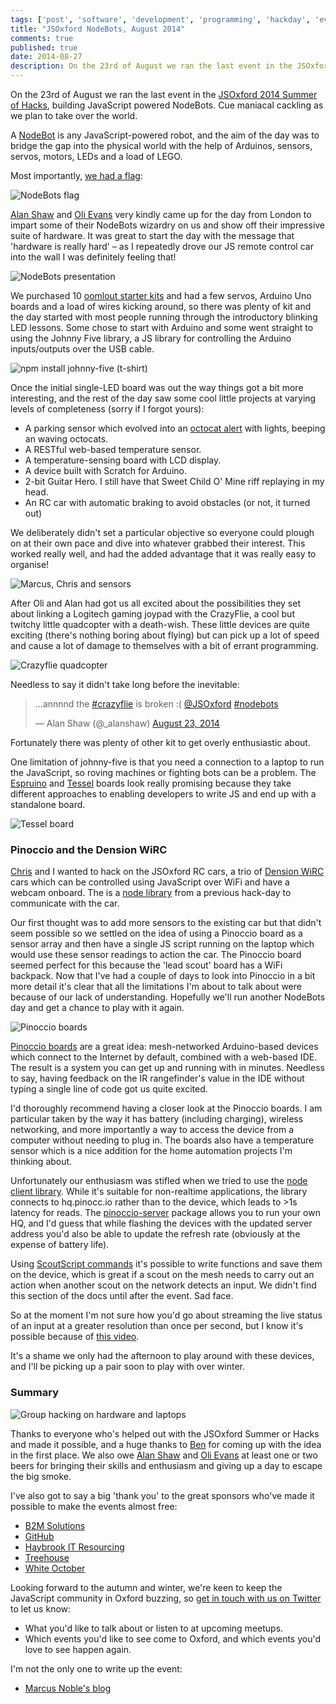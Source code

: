 ```yaml
---
tags: ['post', 'software', 'development', 'programming', 'hackday', 'event']
title: "JSOxford NodeBots, August 2014"
comments: true
published: true
date: 2014-08-27
description: On the 23rd of August we ran the last event in the JSOxford 2014 Summer of Hacks, building JavaScript powered NodeBots. Cue maniacal cackling as we plan to take over the world.
---
```


On the 23rd of August we ran the last event in the [JSOxford 2014 Summer of Hacks](http://jsoxford.com/2014/summer-of-hacks/), building JavaScript powered NodeBots. Cue maniacal cackling as we plan to take over the world.

A [NodeBot](http://nodebots.io/) is any JavaScript-powered robot, and the aim of the day was to bridge the gap into the physical world with the help of Arduinos, sensors, servos, motors, LEDs and a load of LEGO.

Most importantly, [we had a flag](https://www.youtube.com/watch?v=uEx5G-GOS1k):

![NodeBots flag](/images/2014-08-27_03.jpg)

[Alan Shaw](https://twitter.com/intent/follow?screen_name=_alanshaw) and [Oli Evans](https://twitter.com/intent/follow?screen_name=olizilla) very kindly came up for the day from London to impart some of their NodeBots wizardry on us and show off their impressive suite of hardware. It was great to start the day with the message that 'hardware is really hard' – as I repeatedly drove our JS remote control car into the wall I was definitely feeling that!

![NodeBots presentation](/images/2014-08-27_09.jpg)

We purchased 10 [oomlout starter kits](http://oomlout.co.uk/) and had a few servos, Arduino Uno boards and a load of wires kicking around, so there was plenty of kit and the day started with most people running through the introductory blinking LED lessons. Some chose to start with Arduino and some went straight to using the Johnny Five library, a JS library for controlling the Arduino inputs/outputs over the USB cable. 

![npm install johnny-five (t-shirt)](/images/2014-08-27_04.jpg)

Once the initial single-LED board was out the way things got a bit more interesting, and the rest of the day saw some cool little projects at varying levels of completeness (sorry if I forgot yours):

* A parking sensor which evolved into an [octocat alert](http://instagram.com/p/sC_S_npxm-) with lights, beeping an waving octocats.
* A RESTful web-based temperature sensor.
* A temperature-sensing board with LCD display.
* A device built with Scratch for Arduino.
* 2-bit Guitar Hero. I still have that Sweet Child O' Mine riff replaying in my head.
* An RC car with automatic braking to avoid obstacles (or not, it turned out)

We deliberately didn't set a particular objective so everyone could plough on at their own pace and dive into whatever grabbed their interest. This worked really well, and had the added advantage that it was really easy to organise!

![Marcus, Chris and sensors](/images/2014-08-27_10.jpg)

After Oli and Alan had got us all excited about the possibilities they set about linking a Logitech gaming joypad with the CrazyFlie, a cool but twitchy little quadcopter with a death-wish. These little devices are quite exciting (there's nothing boring about flying) but can pick up a lot of speed and cause a lot of damage to themselves with a bit of errant programming. 

![Crazyflie quadcopter](/images/2014-08-27_06.jpg)

Needless to say it didn't take long before the inevitable:

<blockquote class="twitter-tweet" lang="en"><p>...annnnd the <a href="https://twitter.com/hashtag/crazyflie?src=hash">#crazyflie</a> is broken :( <a href="https://twitter.com/JSOxford">@JSOxford</a> <a href="https://twitter.com/hashtag/nodebots?src=hash">#nodebots</a></p>&mdash; Alan Shaw (@_alanshaw) <a href="https://twitter.com/_alanshaw/statuses/503178382201618433">August 23, 2014</a></blockquote>
<script async src="//platform.twitter.com/widgets.js" charset="utf-8"></script>

Fortunately there was plenty of other kit to get overly enthusiastic about. 

One limitation of johnny-five is that you need a connection to a laptop to run the JavaScript, so roving machines or fighting bots can be a problem. The [Espruino](http://www.espruino.com/) and [Tessel](https://tessel.io/) boards look really promising because they take different approaches to enabling developers to write JS and end up with a standalone board.

![Tessel board](/images/2014-08-27_07.jpg)

### Pinoccio and the Dension WiRC

[Chris](https://twitter.com/intent/follow?screen_name=paradigm_tee) and I wanted to hack on the JSOxford RC cars, a trio of [Dension WiRC](http://www.dension.com/product/wirc-wifi-rc-receiver) cars which can be controlled using JavaScript over WiFi and have a webcam onboard. The is a [node library](https://github.com/jsoxford/node-wirc) from a previous hack-day to communicate with the car.

Our first thought was to add more sensors to the existing car but that didn't seem possible so we settled on the idea of using a Pinoccio board as a sensor array and then have a single JS script running on the laptop which would use these sensor readings to action the car. The Pinoccio board seemed perfect for this because the 'lead scout' board has a WiFi backpack. Now that I've had a couple of days to look into Pinoccio in a bit more detail it's clear that all the limitations I'm about to talk about were because of our lack of understanding. Hopefully we'll run another NodeBots day and get a chance to play with it again.

![Pinoccio boards](/images/2014-08-27_13.jpg)

[Pinoccio boards](https://pinocc.io/) are a great idea: mesh-networked Arduino-based devices which connect to the Internet by default, combined with a web-based IDE. The result is a system you can get up and running with in minutes. Needless to say, having feedback on the IR rangefinder's value in the IDE without typing a single line of code got us quite excited.

I'd thoroughly recommend having a closer look at the Pinoccio boards. I am particular taken by the way it has battery (including charging), wireless networking, and more importantly a way to access the device from a computer without needing to plug in. The boards also have a temperature sensor which is a nice addition for the home automation projects I'm thinking about.

Unfortunately our enthusiasm was stifled when we tried to use the [node client library](https://github.com/Pinoccio/client-node-pinoccio/). While it's suitable for non-realtime applications, the library connects to hq.pinocc.io rather than to the device, which leads to >1s latency for reads. The [pinoccio-server](https://www.npmjs.org/package/pinoccio-server) package allows you to run your own HQ, and I'd guess that while flashing the devices with the updated server address you'd also be able to update the refresh rate (obviously at the expense of battery life).

Using [ScoutScript commands](http://support.pinocc.io/hc/en-us/articles/200250539-ScoutScript-Overview#functions) it's possible to write functions and save them on the device, which is great if a scout on the mesh needs to carry out an action when another scout on the network detects an input. We didn't find this section of the docs until after the event. Sad face.

So at the moment I'm not sure how you'd go about streaming the live status of an input at a greater resolution than once per second, but I know it's possible because of [this video](http://projectable.me/post/48713397681/scout6050-i-was-asked-to-put-together-a-quick).

It's a shame we only had the afternoon to play around with these devices, and I'll be picking up a pair soon to play with over winter.

### Summary

![Group hacking on hardware and laptops](/images/2014-08-27_15.jpg)

Thanks to everyone who's helped out with the JSOxford Summer or Hacks and made it possible, and a huge thanks to [Ben](https://twitter.com/intent/follow?screen_name=benjaminbenben) for coming up with the idea in the first place. We also owe [Alan Shaw](https://twitter.com/intent/follow?screen_name=_alanshaw) and [Oli Evans](https://twitter.com/intent/follow?screen_name=olizilla) at least one or two beers for bringing their skills and enthusiasm and giving up a day to escape the big smoke.

I've also got to say a big 'thank you' to the great sponsors who've made it possible to make the events almost free:

* [B2M Solutions](http://www.b2m-solutions.com/)
* [GitHub](https://github.com) 
* [Haybrook IT Resourcing](http://www.haybrook.co.uk/)
* [Treehouse](http://teamtreehouse.com/)
* [White October](http://www.whiteoctober.co.uk/)

Looking forward to the autumn and winter, we're keen to keep the JavaScript community in Oxford buzzing, so [get in touch with us on Twitter](https://twitter.com/intent/tweet?text=Yo%20@JSOxford!) to let us know:

* What you'd like to talk about or listen to at upcoming meetups.
* Which events you'd like to see come to Oxford, and which events you'd love to see happen again.

I'm not the only one to write up the event:

* [Marcus Noble's blog](https://blog.marcusnoble.co.uk/2014-08-24-nodebots/)
